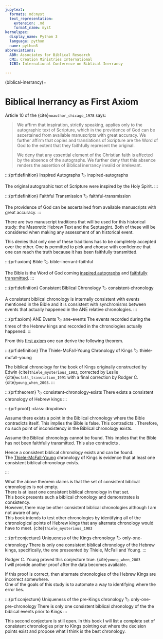 ```yaml
---
jupytext:
  formats: md:myst
  text_representation:
    extension: .md
    format_name: myst
kernelspec:
  display_name: Python 3
  language: python
  name: python3
abbreviations:
  ABR: Associates for Biblical Research
  CMI: Creation Ministries International
  ICBI: International Conference on Biblical Inerrancy
  
---
```


(biblical-inerrancy)=
# Biblical Inerrancy as First Axiom

Article 10 of the {cite}`noauthor_chicago_1978` says:

>We affirm that inspiration, strictly speaking, applies only to the autographic text of Scripture, which in the
providence of God can be ascertained from available manuscripts with great accuracy. We further affirm
that copies and translations of Scripture are the Word of God to the extent that they faithfully represent the
original.
>
>We deny that any essential element of the Christian faith is affected by the absence of the autographs. We
further deny that this absence renders the assertion of Biblical inerrancy invalid or irrelevant.

:::{prf:definition} Inspired Autographs
:label: inspired-autographs

The original autographic text of Scripture were inspired by the Holy Spirit.
:::

:::{prf:definition} Faithful Transmission
:label: faithful-transmission

The providence of God can be ascertained from available manuscripts with great accuracy.
:::

There are two manuscript traditions that will be used for this historical study: the Masoretic Hebrew Text and the Septuagint.  Both of these will be considered when making any assessment of an historical event.

This denies that only one of these traditions has to be completely accepted over the other.  One is permitted to pick and choose with confidence that one can reach the truth because it has been faithfully transmitted.


:::{prf:axiom} Bible
:label: bible-inerrant-faithful

The Bible is the Word of God coming [inspired autographs](#inspired-autographs) and [faithfully transmitted](#faithful-transmission).
:::

:::{prf:definition} Consistent Biblical Chronology
:label: consistent-chronology

A consistent biblical chronology is internally consistent with events mentioned in the Bible and it is consistent with synchronisms between events that actually happened in the ANE relative chronologies.
:::

:::{prf:axiom} ANE Events
:label: ane-events
The events recorded during the times of the Hebrew kings and recorded in the chronologies actually happened.
:::

From this [first axiom](#bible-inerrant-faithful) one can derive the following theorem.

:::{prf:definition} The Thiele-McFall-Young Chronology of Kings
:label: thiele-mcfall-young

The biblical chronology for the book of Kings originally constructed 
by Edwin {cite}`thiele_mysterious_1983`, corrected by 
Leslie {cite}`mcfall_translation_1991` with a final correction by Rodger C. {cite}`young_when_2003`.
:::

:::{prf:theorem} 
:label: consistent-chronology-exists
There exists a consistent chronology of Hebrew kings
:::

:::{prf:proof}
:class: dropdown

Assume there exists a point in the Biblical chronology where the Bible contradicts itself.  This implies the Bible is false.  This contradicts [](#bible-inerrant-faithful).  Therefore, no such point of inconsistency in the Biblical chronology exists.

Assume the Biblical chronology cannot be found.  This implies that the Bible has not been faithfully transmitted.  This also contradicts [](#bible-inerrant-faithful).

Hence a consistent biblical chronology exists and can be found.  
The [Thiele-McFall-Young](#thiele-mcfall-young) chronology of Kings is evidence that 
at least one consistent biblical chronology exists.

:::



What the above theorem claims is that the set of consistent biblical chronologies is not empty.  
There is at least one consistent biblical chronology in that set.  
This book presents such a biblical chronology and demonstrates is consistency.  
However, there may be other consistent biblical chronologies although I am not aware of any.  
This book intends to test other chronologies by identifying all of the chronological 
points of Hebrew kings that any alternate chronology would have to meet. {cite}`thiele_mysterious_1983`

:::{prf:conjecture} Uniqueness of the Kings chronology
:label: only-one-chronology
There is only one consistent biblical chronology of the Hebrew kings, specifically, the one preseented by Thiele, McFall and Young.
:::

Rodger C. Young proved this conjecture true. {cite}`young_when_2003`  
I will provide another proof after the data becomes available.

If this proof is correct, then alternate chronologies of the Hebrew Kings are incorrect somewhere.  
One of the goals of this study is to automate a way to identifying where the error lies.

:::{prf:conjecture} Uniqueness of the pre-Kings chronology
:label: only-one-pre-chronology
There is only one consistent biblical chronology of the the biblical events prior to Kings
:::

This second conjecture is still open.  In this book I will list a complete set of
consistent chronologies prior to Kings pointing out where the decision points exist and propose
what I think is the best chronology.

